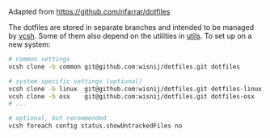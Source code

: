 Adapted from https://github.com/nfarrar/dotfiles

The dotfiles are stored in separate branches and intended to be managed by
[vcsh](https://github.com/RichiH/vcsh).  Some of them also depend on the utilities in
[utils](https://github.com/wisnij/utils).  To set up on a new system:

```bash
# common settings
vcsh clone -b common git@github.com:wisnij/dotfiles.git dotfiles

# system-specific settings (optional)
vcsh clone -b linux  git@github.com:wisnij/dotfiles.git dotfiles-linux
vcsh clone -b osx    git@github.com:wisnij/dotfiles.git dotfiles-osx
# ...

# optional, but recommended
vcsh foreach config status.showUntrackedFiles no
```
